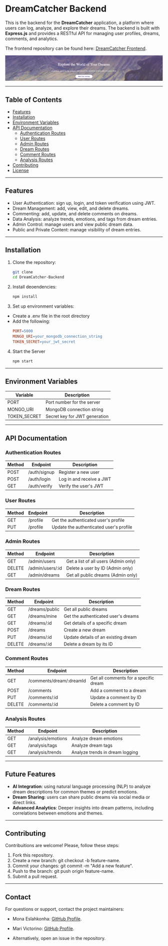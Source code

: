 # DreamCatcher Backend

This is the backend for the **DreamCatcher** application, a platform where users can log, analyze, and explore their dreams. The backend is built with **Express.js** and provides a RESTful API for managing user profiles, dreams, comments, and analytics.

The frontend repository can be found here: [DreamCatcher Frontend](https://github.com/Fabulous-project/dreamCatcher).

![DreamCatcher UI](./image/Screenshot%202024-11-29%20at%2011.44.47.png)

---

## Table of Contents

- [Features](#features)
- [Installation](#installation)
- [Environment Variables](#environment-variables)
- [API Documentation](#api-documentation)
  - [Authentication Routes](#authentication-routes)
  - [User Routes](#user-routes)
  - [Admin Routes](#admin-routes)
  - [Dream Routes](#dream-routes)
  - [Comment Routes](#comment-routes)
  - [Analysis Routes](#analysis-routes)
- [Contributing](#contributing)
- [License](#license)

---

## Features

- User Authentication: sign up, login, and token verification using JWT.
- Dream Management: add, view, edit, and delete dreams.
- Commenting: add, update, and delete comments on dreams.
- Data Analysis: analyze trends, emotions, and tags from dream entries.
- Admin Control: manage users and view public dream data.
- Public and Private Content: manage visibility of dream entries.

---

## Installation

1. Clone the repository:

   ```bash
   git clone
   cd DreamCatcher-Backend
   ```

2. Install deoendencies:

   ```bash
   npm install
   ```

3. Set up environment variables:

- Create a .env file in the root directory
- Add the following:
  ```makefile
  PORT=5000
  MONGO_URI=your_mongodb_connection_string
  TOKEN_SECRET=your_jwt_secret
  ```

4. Start the Server
   ```bash
   npm start
   ```

---

## Environment Variables

| Variable     | Description                   |
| ------------ | ----------------------------- |
| PORT         | Port number for the server    |
| MONGO_URI    | MongoDB connection string     |
| TOKEN_SECRET | Secret key for JWT generation |

---

## API Documentation

### Authentication Routes

| Method | Endpoint     | Description              |
| ------ | ------------ | ------------------------ |
| POST   | /auth/signup | Register a new user      |
| POST   | /auth/login  | Log in and receive a JWT |
| GET    | /auth/verify | Verify the user's JWT    |

### User Routes

| Method | Endpoint | Description                             |
| ------ | -------- | --------------------------------------- |
| GET    | /profile | Get the authenticated user's profile    |
| PUT    | /profile | Update the authenticated user's profile |

### Admin Routes

| Method | Endpoint         | Description                          |
| ------ | ---------------- | ------------------------------------ |
| GET    | /admin/users     | Get a list of all users (Admin only) |
| DELETE | /admin/users/:id | Delete a user by ID (Admin only)     |
| GET    | /admin/dreams    | Get all public dreams (Admin only)   |

### Dream Routes

| Method | Endpoint       | Description                         |
| ------ | -------------- | ----------------------------------- |
| GET    | /dreams/public | Get all public dreams               |
| GET    | /dreams/mine   | Get the authenticated user's dreams |
| GET    | /dreams/:id    | Get details of a specific dream     |
| POST   | /dreams        | Create a new dream                  |
| PUT    | /dreams/:id    | Update details of an existing dream |
| DELETE | /dreams/:id    | Delete a dream by its ID            |

### Comment Routes

| Method | Endpoint                 | Description                           |
| ------ | ------------------------ | ------------------------------------- |
| GET    | /comments/dream/:dreamId | Get all comments for a specific dream |
| POST   | /comments                | Add a comment to a dream              |
| PUT    | /comments/:id            | Update a comment by ID                |
| DELETE | /comments/:id            | Delete a comment by ID                |

### Analysis Routes

| Method | Endpoint           | Description                     |
| ------ | ------------------ | ------------------------------- |
| GET    | /analysis/emotions | Analyze dream emotions          |
| GET    | /analysis/tags     | Analyze dream tags              |
| GET    | /analysis/trends   | Analyze trends in dream logging |

---

## Future Features

- **AI Integration**: using natural language processing (NLP) to analyze dream descriptions for common themes or predict emotions.
- **Dream Sharing**: users can share public dreams via social media or direct links.
- **Advanced Analytics**: Deeper insights into dream patterns, including correlations between emotions and themes.

---

## Contributing

Contribuitions are welcome! Please, follow these steps:

1. Fork this repository.
2. Create a new branch: git checkout -b feature-name.
3. Commit your changes: git commit -m "Add a new feature".
4. Push to the branch: git push origin feature-name.
5. Submit a pull request.

---

## Contact

For questions or support, contact the project maintainers:

- Mona Eslahkonha: [GitHub Profile](https://github.com/monaeslah).
- Mari Victorino: [GitHub Profile](https://github.com/mavictorino).

- Alternatively, open an issue in the repository.
